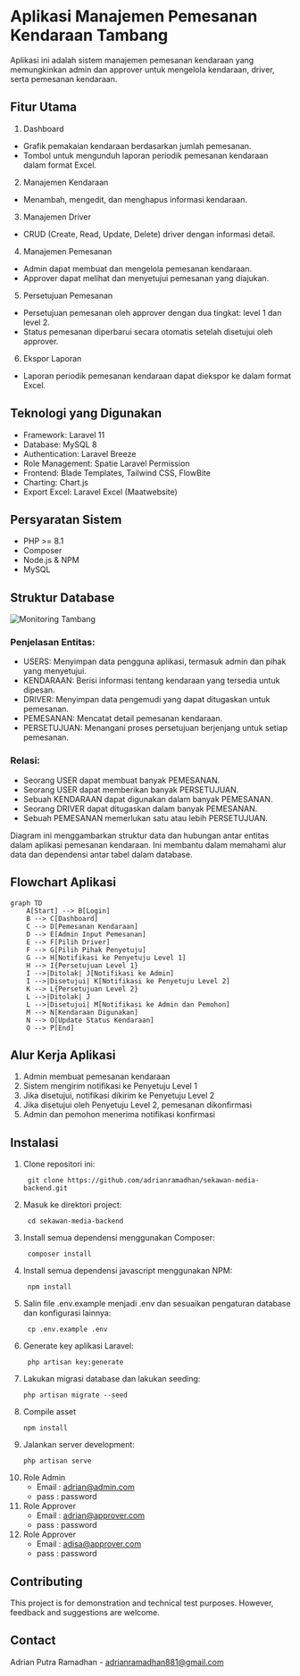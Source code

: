 # Aplikasi Manajemen Pemesanan Kendaraan Tambang

Aplikasi ini adalah sistem manajemen pemesanan kendaraan yang memungkinkan admin dan approver untuk mengelola kendaraan, driver, serta pemesanan kendaraan.

## Fitur Utama

1. Dashboard
- Grafik pemakaian kendaraan berdasarkan jumlah pemesanan.
- Tombol untuk mengunduh laporan periodik pemesanan kendaraan dalam format Excel.
2. Manajemen Kendaraan
- Menambah, mengedit, dan menghapus informasi kendaraan.
3. Manajemen Driver
- CRUD (Create, Read, Update, Delete) driver dengan informasi detail.
4. Manajemen Pemesanan
- Admin dapat membuat dan mengelola pemesanan kendaraan.
- Approver dapat melihat dan menyetujui pemesanan yang diajukan.
5. Persetujuan Pemesanan
- Persetujuan pemesanan oleh approver dengan dua tingkat: level 1 dan level 2.
- Status pemesanan diperbarui secara otomatis setelah disetujui oleh approver.
6. Ekspor Laporan
- Laporan periodik pemesanan kendaraan dapat diekspor ke dalam format Excel.

## Teknologi yang Digunakan

- Framework: Laravel 11
- Database: MySQL 8
- Authentication: Laravel Breeze
- Role Management: Spatie Laravel Permission
- Frontend: Blade Templates, Tailwind CSS, FlowBite
- Charting: Chart.js
- Export Excel: Laravel Excel (Maatwebsite)

## Persyaratan Sistem

- PHP >= 8.1
- Composer
- Node.js & NPM
- MySQL

## Struktur Database
![Monitoring Tambang](https://github.com/user-attachments/assets/f627fd50-7f9e-412c-9cf3-d9437dcacc0b)

### Penjelasan Entitas:

- USERS: Menyimpan data pengguna aplikasi, termasuk admin dan pihak yang menyetujui.
- KENDARAAN: Berisi informasi tentang kendaraan yang tersedia untuk dipesan.
- DRIVER: Menyimpan data pengemudi yang dapat ditugaskan untuk pemesanan.
- PEMESANAN: Mencatat detail pemesanan kendaraan.
- PERSETUJUAN: Menangani proses persetujuan berjenjang untuk setiap pemesanan.

### Relasi:

- Seorang USER dapat membuat banyak PEMESANAN.
- Seorang USER dapat memberikan banyak PERSETUJUAN.
- Sebuah KENDARAAN dapat digunakan dalam banyak PEMESANAN.
- Seorang DRIVER dapat ditugaskan dalam banyak PEMESANAN.
- Sebuah PEMESANAN memerlukan satu atau lebih PERSETUJUAN.

Diagram ini menggambarkan struktur data dan hubungan antar entitas dalam aplikasi pemesanan kendaraan. Ini membantu dalam memahami alur data dan dependensi antar tabel dalam database.

## Flowchart Aplikasi

```mermaid
graph TD
    A[Start] --> B[Login]
    B --> C[Dashboard]
    C --> D[Pemesanan Kendaraan]
    D --> E[Admin Input Pemesanan]
    E --> F[Pilih Driver]
    F --> G[Pilih Pihak Penyetuju]
    G --> H[Notifikasi ke Penyetuju Level 1]
    H --> I{Persetujuan Level 1}
    I -->|Ditolak| J[Notifikasi ke Admin]
    I -->|Disetujui| K[Notifikasi ke Penyetuju Level 2]
    K --> L{Persetujuan Level 2}
    L -->|Ditolak| J
    L -->|Disetujui| M[Notifikasi ke Admin dan Pemohon]
    M --> N[Kendaraan Digunakan]
    N --> O[Update Status Kendaraan]
    O --> P[End]
```

## Alur Kerja Aplikasi

1. Admin membuat pemesanan kendaraan
2. Sistem mengirim notifikasi ke Penyetuju Level 1
3. Jika disetujui, notifikasi dikirim ke Penyetuju Level 2
4. Jika disetujui oleh Penyetuju Level 2, pemesanan dikonfirmasi
5. Admin dan pemohon menerima notifikasi konfirmasi

## Instalasi

1. Clone repositori ini:
   ```
    git clone https://github.com/adrianramadhan/sekawan-media-backend.git
   ```
2. Masuk ke direktori project:
   ```
    cd sekawan-media-backend
   ```
3. Install semua dependensi menggunakan Composer:
   ```
    composer install
   ```
4. Install semua dependensi javascript menggunakan NPM:
   ```
    npm install
   ```
5. Salin file .env.example menjadi .env dan sesuaikan pengaturan database dan konfigurasi lainnya:
   ```
    cp .env.example .env
   ```
6. Generate key aplikasi Laravel:
   ```
    php artisan key:generate
   ```
7. Lakukan migrasi database dan lakukan seeding:
    ```
    php artisan migrate --seed
    ```
8. Compile asset
    ```
    npm install
    ```
9. Jalankan server development:
    ```
    php artisan serve
    ```
10. Role Admin
    - Email : adrian@admin.com
    - pass  : password
11. Role Approver
    - Email : adrian@approver.com
    - pass  : password
12. Role Approver
    - Email : adisa@approver.com
    - pass  : password

## Contributing
This project is for demonstration and technical test purposes. However, feedback and suggestions are welcome.

## Contact
Adrian Putra Ramadhan - adrianramadhan881@gmail.com
